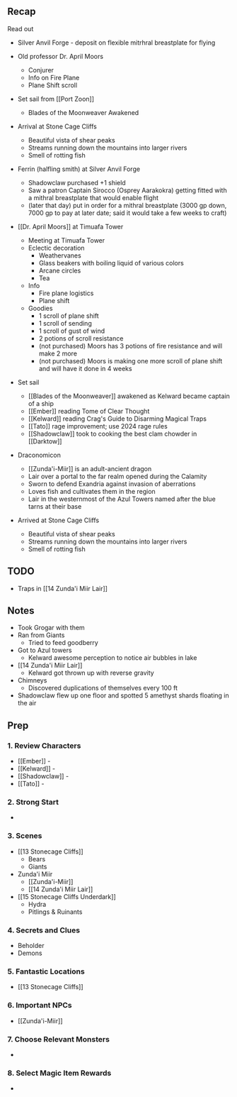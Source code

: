 
## Recap

Read out
* Silver Anvil Forge - deposit on flexible mitrhral breastplate for flying
* Old professor Dr. April Moors
	* Conjurer
	* Info on Fire Plane
	* Plane Shift scroll
* Set sail from [[Port Zoon]]
	* Blades of the Moonweaver Awakened
* Arrival at Stone Cage Cliffs
	* Beautiful vista of shear peaks
	* Streams running down the mountains into larger rivers
	* Smell of rotting fish

* Ferrin (halfling smith) at Silver Anvil Forge
	* Shadowclaw purchased +1 shield
	* Saw a patron Captain Sirocco (Osprey Aarakokra) getting fitted with a mithral breastplate that would enable flight
	* (later that day) put in order for a mithral breastplate (3000 gp down, 7000 gp to pay at later date; said it would take a few weeks to craft)
* [[Dr. April Moors]] at Timuafa Tower
	* Meeting at Timuafa Tower
	* Eclectic decoration
		* Weathervanes
		* Glass beakers with boiling liquid of various colors
		* Arcane circles
		* Tea
	* Info
		* Fire plane logistics
		* Plane shift
	* Goodies
		* 1 scroll of plane shift
		* 1 scroll of sending
		* 1 scroll of gust of wind
		* 2 potions of scroll resistance
		* (not purchased) Moors has 3 potions of fire resistance and will make 2 more
		* (not purchased) Moors is making one more scroll of plane shift and will have it done in 4 weeks
* Set sail
	* [[Blades of the Moonweaver]] awakened as Kelward became captain of a ship
	* [[Ember]] reading Tome of Clear Thought
	* [[Kelward]] reading Crag's Guide to Disarming Magical Traps
	* [[Tato]] rage improvement; use 2024 rage rules
	* [[Shadowclaw]] took to cooking the best clam chowder in [[Darktow]]
* Draconomicon
	* [[Zunda'i-Miir]] is an adult-ancient dragon
	* Lair over a portal to the far realm opened during the Calamity
	* Sworn to defend Exandria against invasion of aberrations
	* Loves fish and cultivates them in the region
	* Lair in the westernmost of the Azul Towers named after the blue tarns at their base
* Arrived at Stone Cage Cliffs
	* Beautiful vista of shear peaks
	* Streams running down the mountains into larger rivers
	* Smell of rotting fish

## TODO

* Traps in [[14 Zunda'i Miir Lair]]

## Notes

* Took Grogar with them
* Ran from Giants
	* Tried to feed goodberry
* Got to Azul towers
	* Kelward awesome perception to notice air bubbles in lake
* [[14 Zunda'i Miir Lair]]
	* Kelward got thrown up with reverse gravity
* Chimneys
	* Discovered duplications of themselves every 100 ft
* Shadowclaw flew up one floor and spotted 5 amethyst shards floating in the air

## Prep
### 1. Review Characters

* [[Ember]] - 
* [[Kelward]] -
* [[Shadowclaw]] - 
* [[Tato]] - 

### 2. Strong Start

* 

### 3. Scenes

* [[13 Stonecage Cliffs]]
	* Bears
	* Giants
* Zunda'i Miir
	* [[Zunda'i-Miir]]
	* [[14 Zunda'i Miir Lair]]
* [[15 Stonecage Cliffs Underdark]]
	* Hydra
	* Pitlings & Ruinants

### 4. Secrets and Clues

* Beholder
* Demons

### 5. Fantastic Locations

* [[13 Stonecage Cliffs]]
### 6. Important NPCs

* [[Zunda'i-Miir]]

### 7. Choose Relevant Monsters

* 

### 8. Select Magic Item Rewards

* 
